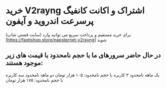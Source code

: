 # خرید V2rayng اشتراک و اکانت کانفیگ پرسرعت اندروید و آیفون

برای خرید مستقیم و پرداخت سریع می توانید وارد (سایت فستی شاپ)[https://fastishop.store/napsternet-v2rayng] شوید

                                                              
## در حال حاضر سرورهای ما با حجم نامحدود با قیمت های زیر موجود هستند:
یک ماهه نامحدود ۳ کاربره با حجم نامحدود: ۱۰۵ هزار تومان
دو ماهه نامحدود سه کاربره با حجم نامحدود: ۱۷۵ هزار تومان
